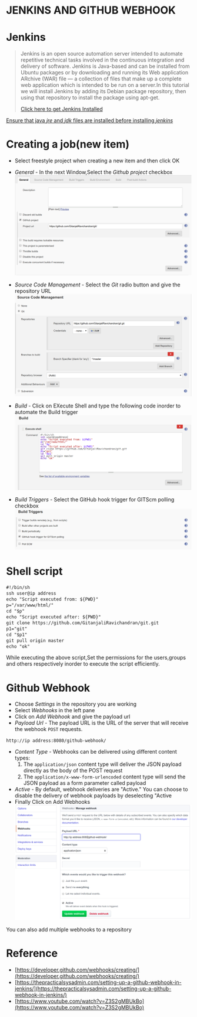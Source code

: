# JENKINS AND GITHUB WEBHOOK
# Jenkins
> Jenkins is an open source automation server intended to automate repetitive technical tasks involved in the continuous integration and delivery of software. Jenkins is Java-based and can be installed from Ubuntu packages or by downloading and running its Web application ARchive (WAR) file — a collection of files that make up a complete web application which is intended to be run on a server.In this tutorial we will install Jenkins by adding its Debian package repository, then using that repository to install the package using apt-get.
>
> [Click here to get Jenkins Installed](https://www.digitalocean.com/community/tutorials/how-to-install-jenkins-on-ubuntu-16-04)
>
[Ensure that java *jre* and *jdk* files are installed before installing *jenkins*](https://www.linode.com/docs/development/java/install-java-on-ubuntu-16-04/)
> 
# Creating a job(new item)
* Select freestyle project when creating a new item and then click OK
* *General* - In the next Window,Select the *Github project* checkbox
![GENERAL](https://github.com/GitanjaliRavichandran/git/blob/master/Selection_005.png)
* *Source Code Management* - Select the *Git* radio button and give the repository URL
![Source Code Management](https://github.com/GitanjaliRavichandran/git/blob/master/Selection_006.png)

* *Build* - Click on EXecute Shell and type the following code inorder to automate the Build trigger
![Build](https://github.com/GitanjaliRavichandran/git/blob/master/Selection_010.png)

* *Build Triggers* - Select the GitHub hook trigger for GITScm polling checkbox
![Build trigger](https://github.com/GitanjaliRavichandran/git/blob/master/Selection_007.png)
>
>
# Shell script
```
#!/bin/sh
ssh user@ip address
echo "Script executed from: ${PWD}"
p="/var/www/html/" 
cd "$p" 
echo "Script executed after: ${PWD}"
git clone https://github.com/GitanjaliRavichandran/git.git
p1="git"
cd "$p1"
git pull origin master
echo "ok"

```
While executing the above script,Set the permissions for the users,groups and others respectively inorder to execute the script efficiently.
>

# Github Webhook
* Choose *Settings* in the repository you are working
* Select *Webhooks* in the left pane
* Click on *Add Webhook* and give the payload url
* *Payload Url* - The payload URL is the URL of the server that will receive the webhook ```POST``` requests.
```
http://ip address:8080/github-webhook/  
```
* *Content Type* - Webhooks can be delivered using different content types:
  1. The ```application/json``` content type will deliver the JSON payload directly as the body of the POST request
  2. The ```application/x-www-form-urlencoded``` content type will send the JSON payload as a form parameter called payload
* *Active* - By default, webhook deliveries are "Active." You can choose to disable the delivery of webhook payloads by deselecting "Active
* Finally Click on Add Webhooks
![Webhook](https://github.com/GitanjaliRavichandran/git/blob/master/Selection_011.png)

You can also add multiple webhooks to a repository 

# Reference
* [https://developer.github.com/webhooks/creating/](https://developer.github.com/webhooks/creating/)
* [https://thepracticalsysadmin.com/setting-up-a-github-webhook-in-jenkins/](https://thepracticalsysadmin.com/setting-up-a-github-webhook-in-jenkins/)
* [https://www.youtube.com/watch?v=Z3S2gMBUkBo](https://www.youtube.com/watch?v=Z3S2gMBUkBo)

